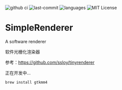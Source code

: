![github ci](https://github.com/Simple-XX/SimpleKernel/workflows/CMake/badge.svg)
![last-commit](https://img.shields.io/github/last-commit/google/skia.svg)
![languages](https://img.shields.io/github/languages/count/badges/shields.svg)
![MIT License](https://img.shields.io/github/license/mashape/apistatus.svg)

# SimpleRenderer

A software renderer

软件光栅化渲染器


参考：https://github.com/ssloy/tinyrenderer

正在开发中...


```shell
brew install gtkmm4
```
